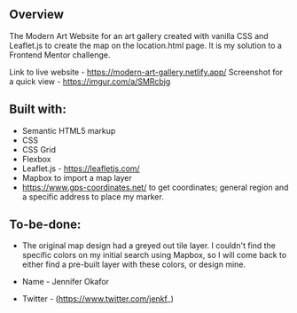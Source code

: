 
 ## Overview
 The Modern Art Website for an art gallery created with vanilla CSS and Leaflet.js to create the map on the location.html page. It is my solution to a Frontend Mentor challenge. 

 Link to live website - https://modern-art-gallery.netlify.app/
 Screenshot for a quick view - https://imgur.com/a/SMRcbjg

 ## Built with:
 - Semantic HTML5 markup
 - CSS
 - CSS Grid
 - Flexbox
 - Leaflet.js - https://leafletjs.com/
 - Mapbox to import a map layer
 - https://www.gps-coordinates.net/ to get coordinates; general region and a specific address to place my marker.

## To-be-done: 
 - The original map design had a greyed out tile layer. I couldn't find the specific colors on my initial search using Mapbox, so I will come back to either find a pre-built layer with these colors, or design mine. 

 - Name - Jennifer Okafor
 - Twitter - (https://www.twitter.com/jenkf_)